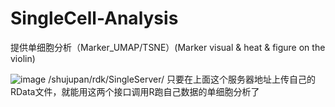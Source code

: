 # SingleCell-Analysis
提供单细胞分析（Marker_UMAP/TSNE）(Marker visual &amp; heat &amp; figure on the violin)

![image](https://github.com/hymjjm/SingleCell-Analysis/assets/125649433/56ecd1c1-e95e-4b8a-bde7-3722efb813da)
/shujupan/rdk/SingleServer/
只要在上面这个服务器地址上传自己的RData文件，就能用这两个接口调用R跑自己数据的单细胞分析了

